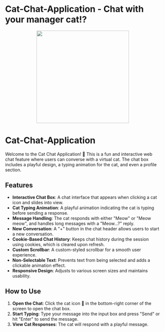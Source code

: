 # Cat-Chat-Application - Chat with your manager cat!?

<p align="center">
<img src="./logo.png" width="300px">
</p>



# Cat-Chat-Application

Welcome to the Cat Chat Application! 🐾 This is a fun and interactive web chat feature where users can converse with a virtual cat. The chat box includes a playful design, a typing animation for the cat, and even a profile section. 

## Features

- **Interactive Chat Box**: A chat interface that appears when clicking a cat icon and slides into view.
- **Cat Typing Animation**: A playful animation indicating the cat is typing before sending a response.
- **Message Handling**: The cat responds with either "Meow" or "Meow meow", and handles long messages with a "Meow...?" reply.
- **New Conversation**: A "+" button in the chat header allows users to start a new conversation.
- **Cookie-Based Chat History**: Keeps chat history during the session using cookies, which is cleared upon refresh.
- **Custom Scrollbar**: A custom-styled scrollbar for a smooth user experience.
- **Non-Selectable Text**: Prevents text from being selected and adds a clickable animation effect.
- **Responsive Design**: Adjusts to various screen sizes and maintains usability.

## How to Use

1. **Open the Chat**: Click the cat icon 🐾 in the bottom-right corner of the screen to open the chat box.
2. **Start Typing**: Type your message into the input box and press "Send" or hit "Enter" to send the message.
3. **View Cat Responses**: The cat will respond with a playful message. 


